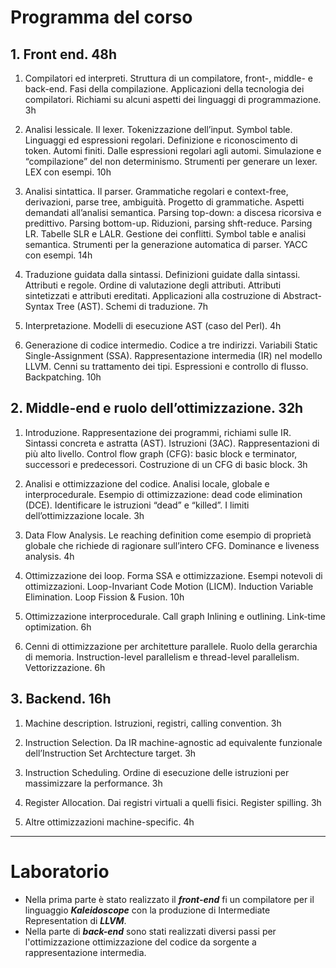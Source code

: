 # Programma del corso

## 1. Front end. 48h
1) Compilatori ed interpreti. Struttura di un compilatore, front-, middle- e back-end. Fasi della compilazione. Applicazioni della tecnologia dei compilatori. Richiami su alcuni aspetti dei linguaggi di programmazione. 3h

2) Analisi lessicale. Il lexer. Tokenizzazione dell’input. Symbol table. Linguaggi ed espressioni regolari. Definizione e riconoscimento di token. Automi finiti. Dalle espressioni regolari agli automi. Simulazione e “compilazione” del non determinismo. Strumenti per generare un lexer. LEX con esempi. 10h

3) Analisi sintattica. Il parser. Grammatiche regolari e context-free, derivazioni, parse tree, ambiguità. Progetto di grammatiche. Aspetti demandati all’analisi semantica. Parsing top-down: a discesa ricorsiva e predittivo. Parsing bottom-up. Riduzioni, parsing shft-reduce. Parsing LR. Tabelle SLR e LALR. Gestione dei conflitti. Symbol table e analisi semantica. Strumenti per la generazione automatica di parser. YACC con esempi. 14h

4) Traduzione guidata dalla sintassi. Definizioni guidate dalla sintassi. Attributi e regole. Ordine di valutazione degli attributi. Attributi sintetizzati e attributi ereditati. Applicazioni alla costruzione di Abstract-Syntax Tree (AST). Schemi di traduzione. 7h

5) Interpretazione. Modelli di esecuzione AST (caso del Perl). 4h
   
6) Generazione di codice intermedio. Codice a tre indirizzi. Variabili Static Single-Assignment (SSA). Rappresentazione intermedia (IR) nel modello LLVM. Cenni su trattamento dei tipi. Espressioni e controllo di flusso. Backpatching. 10h

## 2. Middle-end e ruolo dell’ottimizzazione. 32h
1) Introduzione. Rappresentazione dei programmi, richiami sulle IR. Sintassi concreta e astratta (AST). Istruzioni (3AC). Rappresentazioni di più alto livello. Control flow graph (CFG): basic block e terminator, successori e predecessori. Costruzione di un CFG di basic block. 3h

2) Analisi e ottimizzazione del codice. Analisi locale, globale e interprocedurale. Esempio di ottimizzazione: dead code elimination (DCE). Identificare le istruzioni “dead” e “killed”. I limiti dell’ottimizzazione locale. 3h

3) Data Flow Analysis. Le reaching definition come esempio di proprietà globale che richiede di ragionare sull’intero CFG. Dominance e liveness analysis. 4h
4) Ottimizzazione dei loop. Forma SSA e ottimizzazione. Esempi notevoli di ottimizzazioni. Loop-Invariant Code Motion (LICM). Induction Variable Elimination. Loop Fission & Fusion. 10h

5) Ottimizzazione interprocedurale. Call graph Inlining e outlining. Link-time optimization. 6h

6) Cenni di ottimizzazione per architetture parallele. Ruolo della gerarchia di memoria. Instruction-level parallelism e thread-level parallelism. Vettorizzazione. 6h

## 3. Backend. 16h
1) Machine description. Istruzioni, registri, calling convention. 3h

2) Instruction Selection. Da IR machine-agnostic ad equivalente funzionale dell’Instruction Set Archtecture target. 3h

3) Instruction Scheduling. Ordine di esecuzione delle istruzioni per massimizzare la performance. 3h

4) Register Allocation. Dai registri virtuali a quelli fisici. Register spilling. 3h

5) Altre ottimizzazioni machine-specific. 4h

---

# Laboratorio

- Nella prima parte è stato realizzato il ***front-end*** fi un compilatore per il linguaggio ***Kaleidoscope*** con la produzione di Intermediate Representation di ***LLVM***.
- Nella parte di ***back-end*** sono stati realizzati diversi passi per l'ottimizzazione ottimizzazione del codice da sorgente a rappresentazione intermedia.